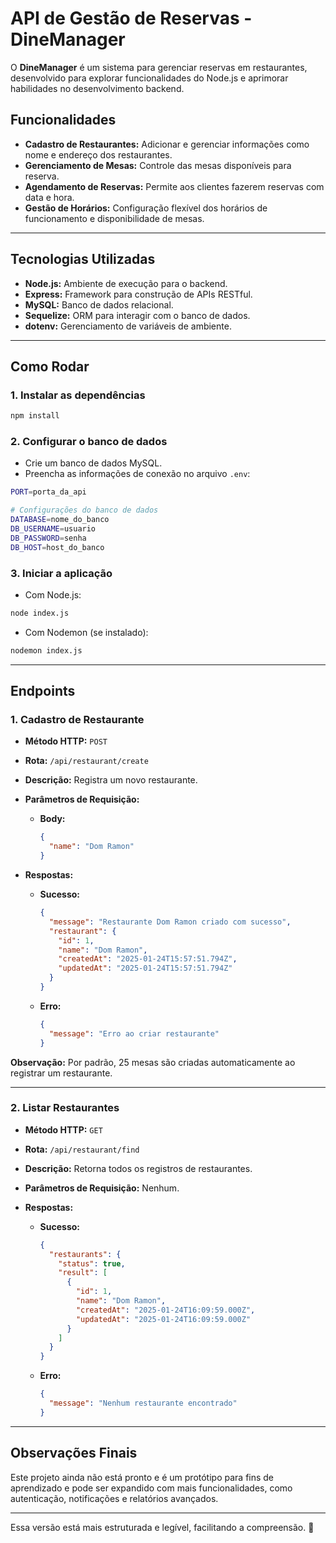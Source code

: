# **API de Gestão de Reservas - DineManager**

O **DineManager** é um sistema para gerenciar reservas em restaurantes, desenvolvido para explorar funcionalidades do Node.js e aprimorar habilidades no desenvolvimento backend. 

## **Funcionalidades**
- **Cadastro de Restaurantes:** Adicionar e gerenciar informações como nome e endereço dos restaurantes.
- **Gerenciamento de Mesas:** Controle das mesas disponíveis para reserva.
- **Agendamento de Reservas:** Permite aos clientes fazerem reservas com data e hora.
- **Gestão de Horários:** Configuração flexível dos horários de funcionamento e disponibilidade de mesas.

---

## **Tecnologias Utilizadas**
- **Node.js:** Ambiente de execução para o backend.
- **Express:** Framework para construção de APIs RESTful.
- **MySQL:** Banco de dados relacional.
- **Sequelize:** ORM para interagir com o banco de dados.
- **dotenv:** Gerenciamento de variáveis de ambiente.

---

## **Como Rodar**
### **1. Instalar as dependências**
```bash
npm install
```

### **2. Configurar o banco de dados**
- Crie um banco de dados MySQL.
- Preencha as informações de conexão no arquivo `.env`:

```bash
PORT=porta_da_api

# Configurações do banco de dados
DATABASE=nome_do_banco
DB_USERNAME=usuario
DB_PASSWORD=senha
DB_HOST=host_do_banco
```

### **3. Iniciar a aplicação**
- Com Node.js:
```bash
node index.js
```
- Com Nodemon (se instalado):
```bash
nodemon index.js
```

---

## **Endpoints**

### **1. Cadastro de Restaurante**
- **Método HTTP:** `POST`  
- **Rota:** `/api/restaurant/create`  
- **Descrição:** Registra um novo restaurante.  
- **Parâmetros de Requisição:**  
  - **Body:**  
    ```json
    {
      "name": "Dom Ramon"
    }
    ```

- **Respostas:**  
  - **Sucesso:**  
    ```json
    {
      "message": "Restaurante Dom Ramon criado com sucesso",
      "restaurant": {
        "id": 1,
        "name": "Dom Ramon",
        "createdAt": "2025-01-24T15:57:51.794Z",
        "updatedAt": "2025-01-24T15:57:51.794Z"
      }
    }
    ```
  - **Erro:**  
    ```json
    {
      "message": "Erro ao criar restaurante"
    }
    ```

**Observação:** Por padrão, 25 mesas são criadas automaticamente ao registrar um restaurante.

---

### **2. Listar Restaurantes**
- **Método HTTP:** `GET`  
- **Rota:** `/api/restaurant/find`  
- **Descrição:** Retorna todos os registros de restaurantes.  
- **Parâmetros de Requisição:** Nenhum.  

- **Respostas:**  
  - **Sucesso:**  
    ```json
    {
      "restaurants": {
        "status": true,
        "result": [
          {
            "id": 1,
            "name": "Dom Ramon",
            "createdAt": "2025-01-24T16:09:59.000Z",
            "updatedAt": "2025-01-24T16:09:59.000Z"
          }
        ]
      }
    }
    ```
  - **Erro:**  
    ```json
    {
      "message": "Nenhum restaurante encontrado"
    }
    ```

---

## **Observações Finais**
Este projeto ainda não está pronto e é um protótipo para fins de aprendizado e pode ser expandido com mais funcionalidades, como autenticação, notificações e relatórios avançados.

--- 

Essa versão está mais estruturada e legível, facilitando a compreensão. 🚀